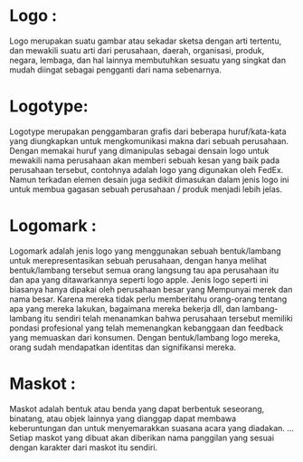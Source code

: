 # Logo :
Logo merupakan suatu gambar atau sekadar sketsa dengan arti tertentu, dan mewakili suatu arti dari perusahaan, 
daerah, organisasi, produk, negara, lembaga, dan hal lainnya membutuhkan sesuatu yang singkat dan 
mudah diingat sebagai pengganti dari nama sebenarnya.

# Logotype:
Logotype merupakan penggambaran grafis dari beberapa huruf/kata-kata yang diungkapkan untuk mengkomunikasi 
makna dari sebuah perusahaan. Dengan memakai huruf yang dimanipulas sebagai densain logo untuk mewakili nama 
perusahaan akan memberi sebuah kesan yang baik pada perusahaan tersebut, contohnya adalah logo yang digunakan oleh FedEx.
Namun terkadan elemen desain juga sedikit dimasukan dalam jenis logo ini untuk membua gagasan 
sebuah perusahaan / produk menjadi lebih jelas.

# Logomark :
Logomark adalah jenis logo yang menggunakan sebuah bentuk/lambang untuk merepresentasikan sebuah perusahaan, 
dengan hanya melihat bentuk/lambang tersebut semua orang langsung tau apa perusahaan itu dan apa yang ditawarkannya seperti logo apple.
Jenis logo seperti ini biasanya hanya dipakai oleh perusahaan besar yang Mempunyai merek dan nama besar. 
Karena mereka tidak perlu memberitahu orang-orang tentang apa yang mereka lakukan, 
bagaimana mereka bekerja dll, dan lambang-lambang itu sendiri telah menanamkan bahwa 
perusahaan tersebut memiliki pondasi profesional yang telah memenangkan kebanggaan dan 
feedback yang memuaskan dari konsumen. Dengan bentuk/lambang logo mereka, orang sudah mendapatkan identitas dan signifikansi mereka.

# Maskot :
Maskot adalah bentuk atau benda yang dapat berbentuk seseorang, binatang, atau objek lainnya yang dianggap 
dapat membawa keberuntungan dan untuk menyemarakkan suasana acara yang diadakan. ... 
Setiap maskot yang dibuat akan diberikan nama panggilan yang sesuai dengan karakter dari maskot itu sendiri.
